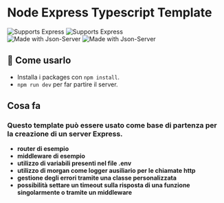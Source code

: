 # Node Express Typescript Template

<p>
    <img alt="Supports Express" src="https://img.shields.io/static/v1?label=Express&message=4.17.3&color=%3CCOLOR%3E?style=plastic&logo=Express"/>
    <img alt="Supports Express" src="https://img.shields.io/static/v1?label=Typescript&message=4.6.3&color=%3CCOLOR%3E?style=plastic&logo=Express"/>
<br/>
    <img alt="Made with Json-Server" src="https://img.shields.io/badge/prettier-1A2C34?style=for-the-badge&logo=prettier&logoColor=F7BA3E"/>
    <img alt="Made with Json-Server" src="https://img.shields.io/badge/eslint-3A33D1?style=for-the-badge&logo=eslint&logoColor=white"/>
</p>

## 🚀 Come usarlo

- Installa i packages con `npm install`.
- `npm run dev` per far partire il server.

## Cosa fa
### Questo template può essere usato come base di partenza per la creazione di un server Express.


- **router di esempio**
- **middleware di esempio**
- **utilizzo di variabili presenti nel file .env**
- **utilizzo di morgan come logger ausiliario per le chiamate http**
- **gestione degli errori tramite una classe personalizzata**
- **possibilità settare un timeout sulla risposta di una funzione singolarmente o tramite un middleware**
